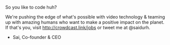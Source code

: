   So you like to code huh? 
  
  We're pushing the edge of what's possible with video technology &
  teaming up with amazing humans who want to make a positive impact on the planet. 
  If that's you, visit http://crowdcast.link/jobs or tweet me at @saidurh.

  - Sai, Co-founder & CEO
